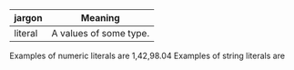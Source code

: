  jargon | Meaning
 ---|---
 literal | A values of some type.
 Examples of numeric literals are 1,42,98.04
 Examples of string literals are
 
